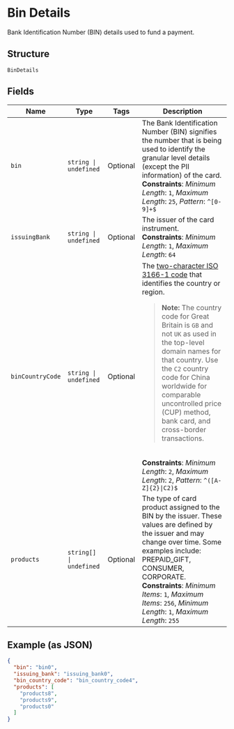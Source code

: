 
# Bin Details

Bank Identification Number (BIN) details used to fund a payment.

## Structure

`BinDetails`

## Fields

| Name | Type | Tags | Description |
|  --- | --- | --- | --- |
| `bin` | `string \| undefined` | Optional | The Bank Identification Number (BIN) signifies the number that is being used to identify the granular level details (except the PII information) of the card.<br>**Constraints**: *Minimum Length*: `1`, *Maximum Length*: `25`, *Pattern*: `^[0-9]+$` |
| `issuingBank` | `string \| undefined` | Optional | The issuer of the card instrument.<br>**Constraints**: *Minimum Length*: `1`, *Maximum Length*: `64` |
| `binCountryCode` | `string \| undefined` | Optional | The [two-character ISO 3166-1 code](/api/rest/reference/country-codes/) that identifies the country or region.<blockquote><strong>Note:</strong> The country code for Great Britain is <code>GB</code> and not <code>UK</code> as used in the top-level domain names for that country. Use the `C2` country code for China worldwide for comparable uncontrolled price (CUP) method, bank card, and cross-border transactions.</blockquote><br>**Constraints**: *Minimum Length*: `2`, *Maximum Length*: `2`, *Pattern*: `^([A-Z]{2}\|C2)$` |
| `products` | `string[] \| undefined` | Optional | The type of card product assigned to the BIN by the issuer. These values are defined by the issuer and may change over time. Some examples include: PREPAID_GIFT, CONSUMER, CORPORATE.<br>**Constraints**: *Minimum Items*: `1`, *Maximum Items*: `256`, *Minimum Length*: `1`, *Maximum Length*: `255` |

## Example (as JSON)

```json
{
  "bin": "bin0",
  "issuing_bank": "issuing_bank0",
  "bin_country_code": "bin_country_code4",
  "products": [
    "products8",
    "products9",
    "products0"
  ]
}
```

